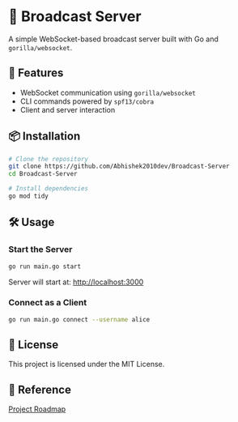 # 📡 Broadcast Server

A simple WebSocket-based broadcast server built with Go and `gorilla/websocket`.

## 🚀 Features
- WebSocket communication using `gorilla/websocket`
- CLI commands powered by `spf13/cobra`
- Client and server interaction

## 📦 Installation
```sh
# Clone the repository
git clone https://github.com/Abhishek2010dev/Broadcast-Server
cd Broadcast-Server

# Install dependencies
go mod tidy
```

## 🛠 Usage
### Start the Server
```sh
go run main.go start
```
Server will start at: [http://localhost:3000](http://localhost:3000)

### Connect as a Client
```sh
go run main.go connect --username alice
```

## 📜 License
This project is licensed under the MIT License.

## 🔗 Reference
[Project Roadmap](https://roadmap.sh/projects/broadcast-server)

